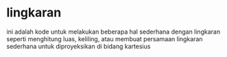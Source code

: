 # lingkaran
ini adalah kode untuk melakukan beberapa hal sederhana dengan lingkaran seperti menghitung luas, keliling, atau membuat persamaan lingkaran sederhana untuk diproyeksikan di bidang kartesius
